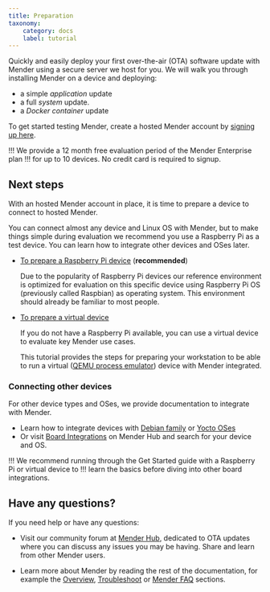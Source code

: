 ```yaml
---
title: Preparation
taxonomy:
    category: docs
    label: tutorial
---
```


Quickly and easily deploy your first over-the-air (OTA) software update with
Mender using a secure server we host for you. We will walk you through
installing Mender on a device and deploying:

* a simple *application* update
* a full *system* update.
* a *Docker container* update

To get started testing Mender, create a hosted Mender account by
[signing up here](https://mender.io/signup?target=_blank).

!!! We provide a 12 month free evaluation period of the Mender Enterprise plan
!!! for up to 10 devices. No credit card is required to signup.

## Next steps

With an hosted Mender account in place, it is time to prepare a device to
connect to hosted Mender.

You can connect almost any device and Linux OS with Mender, but to make things simple 
during evaluation we recommend you use a Raspberry Pi as a test device.
You can learn how to integrate other devices and OSes later.


* [To prepare a Raspberry Pi device](01.Prepare-a-Raspberry-Pi-device/docs.md) (**recommended**)

  Due to the popularity of Raspberry Pi devices our reference environment is
  optimized for evaluation on this specific device using Raspberry Pi OS
  (previously called Raspbian) as operating system. This environment should
  already be familiar to most people.

* [To prepare a virtual device](02.Prepare-a-virtual-device/docs.md)

  If you do not have a Raspberry Pi available, you can use a virtual device to
  evaluate key Mender use cases.

  This tutorial provides the steps for preparing your workstation to be able to run
  a virtual ([QEMU process emulator](https://www.qemu.org/?target=_blank)) device with Mender
  integrated.


### Connecting other devices

For other device types and OSes, we provide documentation to integrate with Mender.

* Learn how to integrate devices with [Debian family](../../04.System-updates-Debian-family) or 
  [Yocto OSes](../../05.System-updates-Yocto-Project)
* Or visit [Board Integrations](https://hub.mender.io/c/board-integrations?target=_blank) on 
  Mender Hub and search for your device and OS.

!!! We recommend running through the Get Started guide with a Raspberry Pi or virtual device to 
!!! learn the basics before diving into other board integrations.

## Have any questions?

If you need help or have any questions:

* Visit our community forum at [Mender Hub](https://hub.mender.io?target=_blank),
dedicated to OTA updates where you can discuss any issues you may be having.
Share and learn from other Mender users.

* Learn more about Mender by reading the rest of the documentation, for example
the [Overview](../../02.Overview/01.Introduction/docs.md),
[Troubleshoot](../../201.Troubleshoot/) or
[Mender FAQ](https://mender.io/plans/faq?target=_blank) sections.
